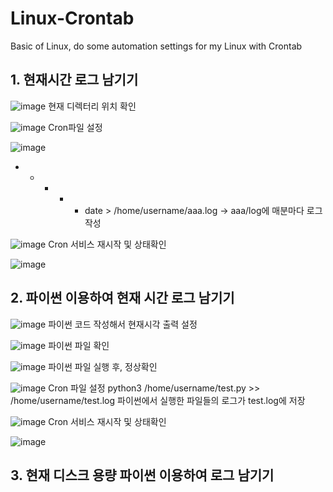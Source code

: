 # Linux-Crontab
Basic of Linux, do some automation settings for my Linux with Crontab

## 1. 현재시간 로그 남기기
![image](https://github.com/user-attachments/assets/db3107ba-0ad6-4bf9-b402-4f722e9098ac)
현재 디렉터리 위치 확인

![image](https://github.com/user-attachments/assets/ff973957-a8c5-44b3-affc-f1db2da5a54c)
Cron파일 설정

![image](https://github.com/user-attachments/assets/2e0f03a8-c778-4d8a-8aa5-4b0f4bfaaecd)
* * * * * date > /home/username/aaa.log -> aaa/log에 매분마다 로그 작성
          
![image](https://github.com/user-attachments/assets/1a79437f-bde9-4e03-9c65-d8094d0616f5)
Cron 서비스 재시작 및 상태확인
          
![image](https://github.com/user-attachments/assets/148efdf4-80fc-4663-a42e-bde59ba1d449)


## 2. 파이썬 이용하여 현재 시간 로그 남기기
![image](https://github.com/user-attachments/assets/e7acadb4-6fae-4891-82f5-78cd76daa935)
파이썬 코드 작성해서 현재시각 출력 설정

![image](https://github.com/user-attachments/assets/b639e016-26de-4b32-aabe-e7a01a6c2ecb)
파이썬 파일 확인

![image](https://github.com/user-attachments/assets/984e5f54-14fd-4b8b-ad9b-11d774d487ab)
파이썬 파일 실행 후, 정상확인

![image](https://github.com/user-attachments/assets/dcc6383f-1902-4602-abc5-11c566c6b2e4)
Cron 파일 설정
python3 /home/username/test.py >> /home/username/test.log 
파이썬에서 실행한 파일들의 로그가 test.log에 저장

![image](https://github.com/user-attachments/assets/17f64f55-b12d-4cde-98ee-44319e2dbcbb)
Cron 서비스 재시작 및 상태확인

![image](https://github.com/user-attachments/assets/aaaf21f6-7f99-495a-91ce-1e3bf2a89341)



## 3. 현재 디스크 용량 파이썬 이용하여 로그 남기기
